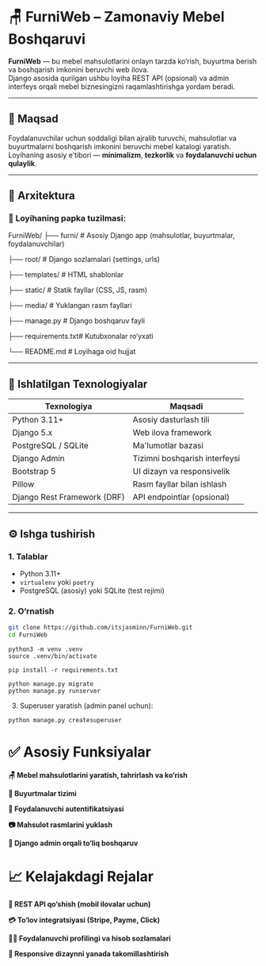 # 🪑 FurniWeb – Zamonaviy Mebel Boshqaruvi

**FurniWeb** — bu mebel mahsulotlarini onlayn tarzda ko‘rish, buyurtma berish va boshqarish imkonini beruvchi web
ilova.  
Django asosida qurilgan ushbu loyiha REST API (opsional) va admin interfeys orqali mebel biznesingizni raqamlashtirishga
yordam beradi.

---

## 🎯 Maqsad

Foydalanuvchilar uchun soddaligi bilan ajralib turuvchi, mahsulotlar va buyurtmalarni boshqarish imkonini beruvchi mebel
katalogi yaratish.  
Loyihaning asosiy e’tibori — **minimalizm**, **tezkorlik** va **foydalanuvchi uchun qulaylik**.

---

## 🧱 Arxitektura

### 📁 Loyihaning papka tuzilmasi:

FurniWeb/
├── furni/ # Asosiy Django app (mahsulotlar, buyurtmalar, foydalanuvchilar)

├── root/ # Django sozlamalari (settings, urls)

├── templates/ # HTML shablonlar

├── static/ # Statik fayllar (CSS, JS, rasm)

├── media/ # Yuklangan rasm fayllari

├── manage.py # Django boshqaruv fayli

├── requirements.txt# Kutubxonalar ro‘yxati

└── README.md # Loyihaga oid hujjat


---

## 🚀 Ishlatilgan Texnologiyalar

| Texnologiya                 | Maqsadi                       |
|-----------------------------|-------------------------------|
| Python 3.11+                | Asosiy dasturlash tili        |
| Django 5.x                  | Web ilova framework           |
| PostgreSQL / SQLite         | Ma'lumotlar bazasi            |
| Django Admin                | Tizimni boshqarish interfeysi |
| Bootstrap 5                 | UI dizayn va responsivelik    |
| Pillow                      | Rasm fayllar bilan ishlash    |
| Django Rest Framework (DRF) | API endpointlar (opsional)    |

---

## ⚙️ Ishga tushirish

### 1. Talablar

- Python 3.11+
- `virtualenv` yoki `poetry`
- PostgreSQL (asosiy) yoki SQLite (test rejimi)

### 2. O‘rnatish

```bash
git clone https://github.com/itsjasminn/FurniWeb.git
cd FurniWeb
```

```
python3 -m venv .venv
source .venv/bin/activate
```

```
pip install -r requirements.txt
```

```
python manage.py migrate
python manage.py runserver
```

3. Superuser yaratish (admin panel uchun):

```bash
python manage.py createsuperuser
```

# ✅ Asosiy Funksiyalar

**🪑 Mebel mahsulotlarini yaratish, tahrirlash va ko‘rish**

**🛒 Buyurtmalar tizimi**

**👤 Foydalanuvchi autentifikatsiyasi**

**📷 Mahsulot rasmlarini yuklash**

**🧾 Django admin orqali to‘liq boshqaruv**

# 📈 Kelajakdagi Rejalar

**📱 REST API qo‘shish (mobil ilovalar uchun)**

**💳 To‘lov integratsiyasi (Stripe, Payme, Click)**

**🧍‍♂️ Foydalanuvchi profilingi va hisob sozlamalari**

**📱 Responsive dizaynni yanada takomillashtirish**


